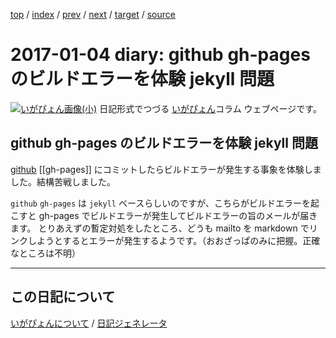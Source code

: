 [top](https://igapyon.github.io/diary/) 
 / [index](https://igapyon.github.io/diary/2017/index.html) 
 / [prev](https://igapyon.github.io/diary/2017/ig170103.html) 
 / [next](https://igapyon.github.io/diary/2017/ig170105.html) 
 / [target](https://igapyon.github.io/diary/2017/ig170104.html) 
 / [source](https://github.com/igapyon/diary/blob/gh-pages/2017/ig170104.html.src.md) 

2017-01-04 diary: github gh-pages のビルドエラーを体験 jekyll 問題
=====================================================================================================
[![いがぴょん画像(小)](https://igapyon.github.io/diary/images/iga200306s.jpg "いがぴょん")](https://igapyon.github.io/diary/memo/memoigapyon.html) 日記形式でつづる [いがぴょん](https://igapyon.github.io/diary/memo/memoigapyon.html)コラム ウェブページです。

## github gh-pages のビルドエラーを体験 jekyll 問題

[github](https://igapyon.github.io/diary/keyword/github.html) [[gh-pages]] にコミットしたらビルドエラーが発生する事象を体験しました。結構苦戦しました。

`github` `gh-pages` は `jekyll` ベースらしいのですが、こちらがビルドエラーを起こすと gh-pages でビルドエラーが発生してビルドエラーの旨のメールが届きます。
とりあえずの暫定対処をしたところ、どうも mailto を markdown でリンクしようとするとエラーが発生するようです。（おおざっぱのみに把握。正確なところは不明）


----------------------------------------------------------------------------------------------------

## この日記について
[いがぴょんについて](https://igapyon.github.io/diary/memo/memoigapyon.html) / [日記ジェネレータ](https://github.com/igapyon/igapyonv3)
